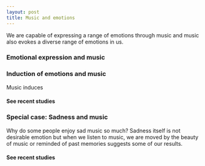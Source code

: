 ```yaml
---
layout: post
title: Music and emotions
---
```


We are capable of expressing a range of emotions through music and music also evokes a diverse range of emotions in us.

### Emotional expression and music


### Induction of emotions and music

Music induces

#### See recent studies

<script src="https://bibbase.org/show?bib=https%3A%2F%2Ftuomaseerola.github.io%2FEerola.bib&authorFirst=true&commas=true&jsonp=1&filter=keyword:emotion,year=(201.,202.)&folding=0&theme=simple&hidemenu=true"></script>

### Special case: Sadness and music

Why do some people enjoy sad music so much? Sadness itself is not desirable emotion but when we listen to music, we are moved by the beauty of music or reminded of past memories suggests some of our results.  

#### See recent studies
<script src="https://bibbase.org/show?bib=https%3A%2F%2Ftuomaseerola.github.io%2FEerola.bib&authorFirst=true&commas=true&jsonp=1&filter=keyword:Sadness&folding=0&theme=simple&hidemenu=true"></script>

